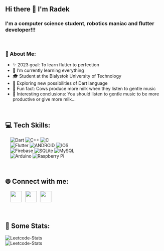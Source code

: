 ## Hi there 👋 I'm Radek
### I'm a computer science student, robotics maniac and flutter developer!!!
<br>

### 📖 About Me:

* ✨ 2023 goal: To learn flutter to perfection
* 📖 I’m currently learning everything
* 🎓 Student at the Bialystok University of Technology
* 🤯 Exploring new possibilities of Dart language
* 🤔 Fun fact: Cows produce more milk when they listen to gentle music
* 🤗 Interesting conclusions: You should listen to gentle music to be more productive or give more milk...

<br>

## 💻 Tech Skills:

 <img> <img> <img> <img> ![Dart](https://img.shields.io/badge/dart-%230175C2.svg?style=for-the-badge&logo=dart&logoColor=white) ![C++](https://img.shields.io/badge/c++-%2300599C.svg?style=for-the-badge&logo=c%2B%2B&logoColor=white) ![C](https://img.shields.io/badge/c-%2300599C.svg?style=for-the-badge&logo=c&logoColor=white) <br>
 <img> <img> <img> <img> ![Flutter](https://img.shields.io/badge/Flutter-%2302569B.svg?style=for-the-badge&logo=Flutter&logoColor=white) ![ANDROID](https://img.shields.io/badge/android-%2320232a.svg?style=for-the-badge&logo=android&logoColor=%a4c639) ![IOS](https://img.shields.io/badge/IOS-%2320232a.svg?style=for-the-badge&logo=apple&logoColor=white) <br>
 <img> <img> <img> <img> ![Firebase](https://img.shields.io/badge/firebase-%23039BE5.svg?style=for-the-badge&logo=firebase) ![SQLite](https://img.shields.io/badge/sqlite-%2307405e.svg?style=for-the-badge&logo=sqlite&logoColor=white) ![MySQL](https://img.shields.io/badge/mysql-%2300f.svg?style=for-the-badge&logo=mysql&logoColor=white)<br>
 <img> <img> <img> <img> ![Arduino](https://img.shields.io/badge/-Arduino-00979D?style=for-the-badge&logo=Arduino&logoColor=white) ![Raspberry Pi](https://img.shields.io/badge/-RaspberryPi-C51A4A?style=for-the-badge&logo=Raspberry-Pi)
 
<br>

## 🌐 Connect with me:

<img> <img> <img> <img> [<img style="width: 36px; height: 36px;" src ="https://upload.wikimedia.org/wikipedia/commons/7/7e/Gmail_icon_%282020%29.svg">](mailto:rsienkiewicz88@gmail.com) <img> <img> 
[<img style="width: 36px; height: 36px;" src ="https://upload.wikimedia.org/wikipedia/commons/c/ca/LinkedIn_logo_initials.png">](https://www.linkedin.com/in/radoslaw-sienkiewicz/)
<img> <img> 
[<img style="width: 36px; height: 36px; " src ="https://upload.wikimedia.org/wikipedia/commons/5/51/Facebook_f_logo_%282019%29.svg">](https://www.facebook.com/Radek.Sienkiewicz.20/)

<br>

## 👀 Some Stats:

<picture>
  <source media="(prefers-color-scheme: dark)" srcset="https://leetcard.jacoblin.cool/rsienkiewicz88?theme=nord&border=0&radius=6">
  <img alt="Leetcode-Stats" src="https://leetcard.jacoblin.cool/rsienkiewicz88?theme=light&border=0&radius=6">
</picture>
<br>

<!---
<picture>
  <source media="(prefers-color-scheme: dark)" srcset="https://github-readme-streak-stats.herokuapp.com/?user=TR0U8L3-gif&theme=nord&hide_border=true">
  <img alt="Leetcode-Stats" src="https://github-readme-streak-stats.herokuapp.com/?user=TR0U8L3-gif&theme=default&hide_border=true6">
</picture>
<br>
--->

<picture>
  <source media="(prefers-color-scheme: dark)" srcset="https://github-readme-stats.vercel.app/api/top-langs/?username=TR0U8L3-gif&theme=nord&hide_border=true&include_all_commits=true&count_private=true&layout=compact">
  <img alt="Leetcode-Stats" src="https://github-readme-stats.vercel.app/api/top-langs/?username=TR0U8L3-gif&theme=defaullt&hide_border=true&include_all_commits=true&count_private=true&layout=compact">
</picture>
